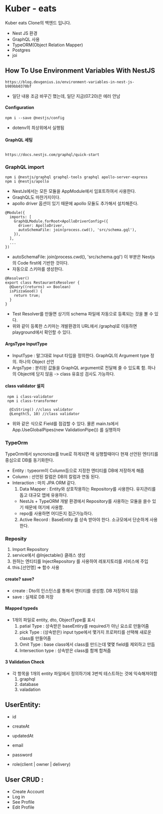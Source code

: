 # Kuber - eats

Kuber eats Clone의 백엔드 입니다.

- Nest JS 환경
- GraphQL 사용
- TypeORM(Object Relation Mapper)
- Postgres
- joi

## How To Use Environment Variables With NestJS

```
https://blog.devgenius.io/environment-variables-in-nest-js-b989bb0370bf
```

- 일단 내용 조금 바꾸긴 했는데, 일단 지금(07.20)은 에러 안남

#### Configuration

```
npm i --save @nestjs/config
```

- dotenv의 최상위에서 실행됨

#### GraphQL 세팅

```

https://docs.nestjs.com/graphql/quick-start

```

### GraphQL import

```
npm i @nestjs/graphql graphql-tools graphql apollo-server-express
npm i @nestjs/apollo
```

- NestJs에서는 모든 모듈을 AppModule에서 임포트하여서 사용한다.
- GraqhQL도 마찬가지이다.
- apollo driver 옵션이 있기 때문에 apollo 모듈도 추가해서 설치해준다.

```
@Module({
  imports: [
    GraphQLModule.forRoot<ApolloDriverConfig>({
      driver: ApolloDriver,
      autoSchemaFile: join(process.cwd(), 'src/schema.gql'),
    }),
  ],
  ...
})
```

- autoSchemaFile: join(process.cwd(), 'src/schema.gql') 이 부분은 Nestjs 의 Code first에 기반한 것이다.
- 자동으로 스키마를 생성한다.

```
@Resolver()
export class RestaurantsResolver {
  @Query((returns) => Boolean)
  isPizzaGood() {
    return true;
  }
}
```

- Test Resolver를 만들면 상기의 schema 파일에 자동으로 등록되는 것을 볼 수 있다.
- 위와 같이 등록한 스키마는 개발환경의 URL에서 /graphql로 이동하면 playground에서 확인할 수 있다.

#### ArgsType InputType

- InputType : 말그대로 Input 타입을 정의한다. GraphQL의 Argument type 정의. 하나의 Object 선언
- ArgsType : 분리된 값들을 GraphQL argument로 전달해 줄 수 있도록 함. 하나의 Object에 담지 않음 -> class 유효성 검사도 가능하다.

#### class validator 설치

```
 npm i class-validator
 npm i class-transformer
```

```
  @IsString() //class validator
  @Length(5, 10) //class validator
```

- 위와 같은 식으로 Field를 점검할 수 있다. 물론 main.ts에서 App.UseGlobalPipes(new ValidationPipe()) 를 실행하자

### TypeOrm

TypeOrm에서 syncronize를 true로 하게되면 매 실행할때마다 현재 선언된 엔티티를 중심으로 DB를 동기화한다.

- Entity : typeorm이 Column등으로 지정한 엔티티를 DB에 저장하게 해줌
- Column : 선언된 칼럼은 DB의 칼럼과 연동 된다.
- Interaction : 마치 JPA ORM 같다.
  1. Data Mapper : Entity와 상호작용하는 Repository를 사용한다. 유지관리를 돕고 대규모 앱에 유용하다.
  - NestJs + TypeORM 개발 환경에서 Repository를 사용하는 모듈을 쓸수 있기 때문에 여기에 사용함.
  - repo를 사용하면 어디든지 접근가능하다.
  2. Active Record : BaseEntity 를 상속 받아야 한다. 소규모에서 단순하게 사용한다.

### Reposity

1. Import Repository
2. service에서 @Injectable() 클래스 생성
3. 원하는 엔티티를 InjectRepository 를 사용하여 레포지토리를 서비스에 주입
4. this.[선언명] => 함수 사용

#### create? save?

- create : Dto의 인스턴스를 통해서 엔티티를 생성함. DB 저장하지 않음
- save : 실제로 DB 저장

#### Mapped typeds

- 1개의 파일로 entity, dto, ObjectType를 표시
  1. patial Type : 상속받은 baseEntiry를 required가 아닌 요소로 만들어줌
  2. pick Type : (상속받은) input type에서 몇가지 프로퍼티를 선택해 새로운 class를 만들어줌
  3. Omit Type : base class에서 class를 만드는데 몇몇 field를 제외하고 만듬
  4. Intersection type : 상속받은 class를 함께 합쳐줌

#### 3 Validation Check

- 각 항목을 1개의 entity 파일에서 정의하기에 3번씩 테스트하는 것에 익숙해져야함
  1. graphql
  2. database
  3. valadation

## UserEntity:

- id
- createAt
- updatedAt

- email
- password
- role(client | owner | delivery)

## User CRUD :

- Create Account
- Log in
- See Profile
- Edit Profile
